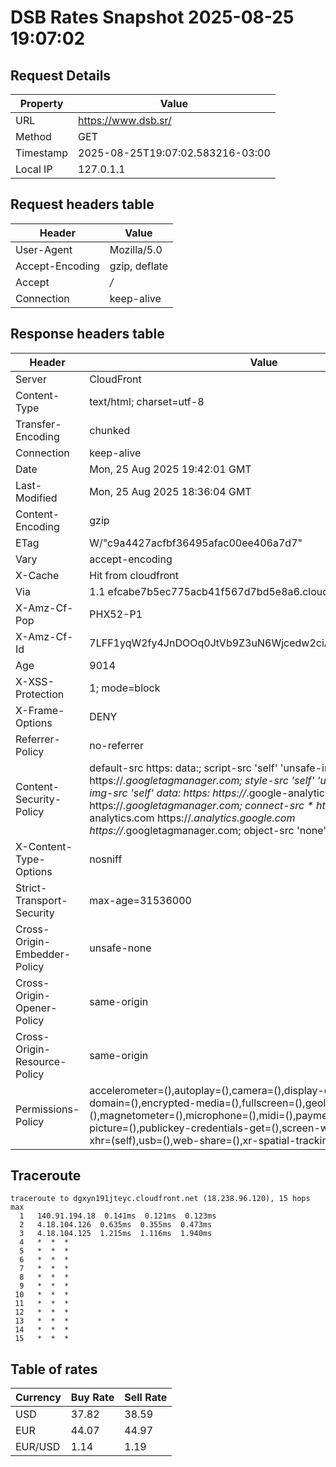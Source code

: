 # DSB Rates Snapshot 2025-08-25 19:07:02
## Request Details

| Property | Value |
|----------|-------|
| URL | https://www.dsb.sr/ |
| Method | GET |
| Timestamp | 2025-08-25T19:07:02.583216-03:00 |
| Local IP | 127.0.1.1 |
    
## Request headers table

| Header | Value |
|--------|-------|
| User-Agent | Mozilla/5.0 |
| Accept-Encoding | gzip, deflate |
| Accept | */* |
| Connection | keep-alive |

    
## Response headers table
| Header | Value |
|--------|-------|
| Server | CloudFront |
| Content-Type | text/html; charset=utf-8 |
| Transfer-Encoding | chunked |
| Connection | keep-alive |
| Date | Mon, 25 Aug 2025 19:42:01 GMT |
| Last-Modified | Mon, 25 Aug 2025 18:36:04 GMT |
| Content-Encoding | gzip |
| ETag | W/"c9a4427acfbf36495afac00ee406a7d7" |
| Vary | accept-encoding |
| X-Cache | Hit from cloudfront |
| Via | 1.1 efcabe7b5ec775acb41f567d7bd5e8a6.cloudfront.net (CloudFront) |
| X-Amz-Cf-Pop | PHX52-P1 |
| X-Amz-Cf-Id | 7LFF1yqW2fy4JnDOOq0JtVb9Z3uN6Wjcedw2ciAdxZRBs3K4RG9PaA== |
| Age | 9014 |
| X-XSS-Protection | 1; mode=block |
| X-Frame-Options | DENY |
| Referrer-Policy | no-referrer |
| Content-Security-Policy | default-src https: data:; script-src 'self' 'unsafe-inline' https://*.googletagmanager.com; style-src 'self' 'unsafe-inline' data:; img-src 'self' data: https: https://*.google-analytics.com https://*.googletagmanager.com; connect-src * https://*.google-analytics.com https://*.analytics.google.com https://*.googletagmanager.com; object-src 'none' |
| X-Content-Type-Options | nosniff |
| Strict-Transport-Security | max-age=31536000 |
| Cross-Origin-Embedder-Policy | unsafe-none |
| Cross-Origin-Opener-Policy | same-origin |
| Cross-Origin-Resource-Policy | same-origin |
| Permissions-Policy | accelerometer=(),autoplay=(),camera=(),display-capture=(),document-domain=(),encrypted-media=(),fullscreen=(),geolocation=(),gyroscope=(),magnetometer=(),microphone=(),midi=(),payment=(),picture-in-picture=(),publickey-credentials-get=(),screen-wake-lock=(),sync-xhr=(self),usb=(),web-share=(),xr-spatial-tracking=() |

## Traceroute 

```
traceroute to dgxyn191jteyc.cloudfront.net (18.238.96.120), 15 hops max
  1   140.91.194.18  0.141ms  0.121ms  0.123ms 
  2   4.18.104.126  0.635ms  0.355ms  0.473ms 
  3   4.18.104.125  1.215ms  1.116ms  1.940ms 
  4   *  *  * 
  5   *  *  * 
  6   *  *  * 
  7   *  *  * 
  8   *  *  * 
  9   *  *  * 
 10   *  *  * 
 11   *  *  * 
 12   *  *  * 
 13   *  *  * 
 14   *  *  * 
 15   *  *  * 

```

## Table of rates

| Currency | Buy Rate | Sell Rate |
|----------|----------|-----------|
| USD | 37.82 | 38.59 |
| EUR | 44.07 | 44.97 |
| EUR/USD | 1.14 | 1.19 |
